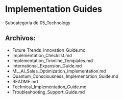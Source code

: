 # Implementation Guides

Subcategoría de 05_Technology

## Archivos:

- Future_Trends_Innovation_Guide.md
- Implementation_Checklist.md
- Implementation_Timeline_Templates.md
- International_Expansion_Guide.md
- ML_AI_Sales_Optimization_Implementation.md
- Quantum_Consciousness_Implementation_Guide.md
- README.md
- Technical_Implementation_Guide.md
- Troubleshooting_Support_Guide.md
